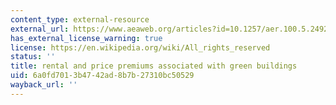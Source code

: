 ```yaml
---
content_type: external-resource
external_url: https://www.aeaweb.org/articles?id=10.1257/aer.100.5.2492
has_external_license_warning: true
license: https://en.wikipedia.org/wiki/All_rights_reserved
status: ''
title: rental and price premiums associated with green buildings
uid: 6a0fd701-3b47-42ad-8b7b-27310bc50529
wayback_url: ''
---
```

